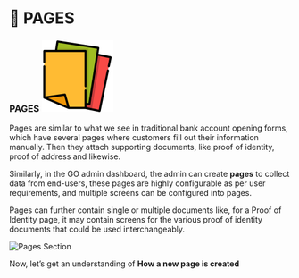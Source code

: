 # 📃 PAGES

### PAGES <img src="../.gitbook/assets/13" alt="" data-size="line"> <a href="#_ie24bi9ikag8" id="_ie24bi9ikag8"></a>

Pages are similar to what we see in traditional bank account opening forms, which have several pages where customers fill out their information manually. Then they attach supporting documents, like proof of identity, proof of address and likewise.

Similarly, in the GO admin dashboard, the admin can create **pages** to collect data from end-users, these pages are highly configurable as per user requirements, and multiple screens can be configured into pages.

Pages can further contain single or multiple documents like, for a Proof of Identity page, it may contain screens for the various proof of identity documents that could be used interchangeably.

![Pages Section](https://lh3.googleusercontent.com/S9YTG94w5VNYCvWVNWVoRknmIj3pif-u1PmP0DywoSChUaUCBaFYllyaxNfF55gb5NpBJGFXg68v7hr3qZ7DdSrPN3TC2wRKH9Kk0UjYQ7NTEc1jkW3qI3JZ6c\_ouRUMAP0HgCi5Qw2QtWEwrw)

Now, let’s get an understanding of **How a new page is created**
